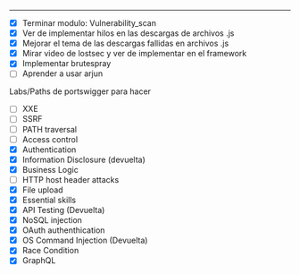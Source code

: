 -- - 
- [x] Terminar modulo: Vulnerability_scan
- [x] Ver de implementar hilos en las descargas de archivos .js
- [x] Mejorar el tema de las descargas fallidas en archivos .js
- [x] Mirar video de lostsec y ver de implementar en el framework
- [x] Implementar brutespray 
- [ ] Aprender a usar arjun

Labs/Paths de portswigger para hacer
- [ ] XXE
- [ ] SSRF 
- [ ] PATH traversal
- [ ] Access control 
- [x] Authentication
- [x] Information Disclosure (devuelta)
- [x] Business Logic 
- [ ] HTTP host header attacks
- [x] File upload
- [x] Essential skills
- [x] API Testing (Devuelta)
- [x] NoSQL injection
- [x] OAuth authenthication
- [x] OS Command Injection (Devuelta)
- [x] Race Condition
- [x] GraphQL